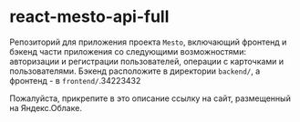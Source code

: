 # react-mesto-api-full
Репозиторий для приложения проекта `Mesto`, включающий фронтенд и бэкенд части приложения со следующими возможностями: авторизации и регистрации пользователей, операции с карточками и пользователями. Бэкенд расположите в директории `backend/`, а фронтенд - в `frontend/`.34223432
  
Пожалуйста, прикрепите в это описание ссылку на сайт, размещенный на Яндекс.Облаке.
